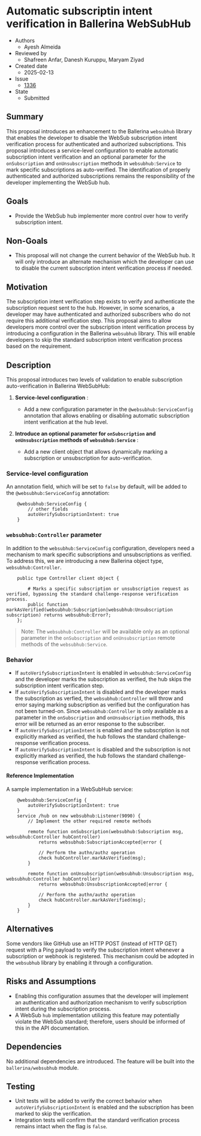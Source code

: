 # Automatic subscriptin intent verification in Ballerina WebSubHub

- Authors
  - Ayesh Almeida
- Reviewed by
  - Shafreen Anfar, Danesh Kuruppu, Maryam Ziyad
- Created date
  - 2025-02-13
- Issue
  - [1336](https://github.com/ballerina-platform/ballerina-spec/issues/1336)
- State
  - Submitted

## Summary

This proposal introduces an enhancement to the Ballerina `websubhub` library that enables the developer to disable the WebSub 
subscription intent verification process for authenticated and authorized subscriptions. This proposal introduces a service-level 
configuration to enable automatic subscription intent verification and an optional parameter for the `onSubscription` and 
`onUnsubscription` methods in `websubhub:Service` to mark specific subscriptions as auto-verified. The identification of 
properly authenticated and authorized subscriptions remains the responsibility of the developer implementing the WebSub hub.

## Goals

- Provide the WebSub hub implementer more control over how to verify subscription intent.

## Non-Goals

- This proposal will not change the current behavior of the WebSub hub. It will only introduce an alternate mechanism which the developer can use to disable the current subscription 
intent verification process if needed.

## Motivation

The subscription intent verification step exists to verify and authenticate the subscription request sent to the hub. However, 
in some scenarios, a developer may have authenticated and authorized subscribers who do not require this additional 
verification step. This proposal aims to allow developers more control over the subscription intent verification process by 
introducing a configuration in the Ballerina `websubhub` library. This will enable developers to skip the standard subscription 
intent verification process based on the requirement.

## Description

This proposal introduces two levels of validation to enable subscription auto-verification in Ballerina WebSubHub:

1. **Service-level configuration** :
    - Add a new configuration parameter in the `@websubhub:ServiceConfig` annotation that allows enabling or disabling automatic subscription intent verification at the hub level.

2. **Introduce an optional parameter for `onSubscription` and `onUnsubscription` methods of `websubhub:Service`** :
    - Add a new client object that allows dynamically marking a subscription or unsubscription for auto-verification.

### Service-level configuration

An annotation field, which will be set to `false` by default, will be added to the `@websubhub:ServiceConfig` annotation:

```ballerina
    @websubhub:ServiceConfig { 
        // other fields
        autoVerifySubscriptionIntent: true
    }
```

### `websubhub:Controller` parameter

In addition to the `websubhub:ServiceConfig` configuration, developers need a mechanism to mark specific subscriptions and unsubscriptions as verified. To address this, we are introducing a new Ballerina object type, `websubhub:Controller`.

```ballerina
    public type Controller client object {

        # Marks a specific subscription or unsubscription request as verified, bypassing the standard challenge-response verification process. 
        public function markAsVerified(websubhub:Subscription|websubhub:Unsubscription subscription) returns websubhub:Error?;
    };
```

> Note: The `websubhub:Controller` will be available only as an optional parameter in the `onSubscription` and `onUnsubscription` remote methods of the `websubhub:Service`.

### Behavior

* If `autoVerifySubscriptionIntent` is enabled in `websubhub:ServiceConfig` and the developer marks the subscription as verified, the hub skips the subscription intent verification step.  
* If `autoVerifySubscriptionIntent` is disabled and the developer marks the subscription as verfied, the `websubhub:Controller` will throw and error saying marking subscription as 
verified but the configuration has not been turned-on. Since `websubhub:Controller` is only available as a parameter in the `onSubscription` and `onUnsubscription` methods, this error will be returned as an error response to the subscriber.
* If `autoVerifySubscriptionIntent` is enabled and the subscription is not explicitly marked as verified, the hub follows the standard challenge-response verification process.
* If `autoVerifySubscriptionIntent` is disabled and the subscription is not explicitly marked as verified, the hub follows the standard challenge-response verification process.

#### Reference Implementation

A sample implementation in a WebSubHub service:

```ballerina
    @websubhub:ServiceConfig { 
        autoVerifySubscriptionIntent: true 
    }
    service /hub on new websubhub:Listener(9090) {
        // Implement the other required remote methods

        remote function onSubscription(websubhub:Subscription msg, websubhub:Controller hubController) 
            returns websubhub:SubscriptionAccepted|error {
        
            // Perform the authn/authz operation
            check hubController.markAsVerified(msg);
        }

        remote function onUnsubscription(websubhub:Unsubscription msg, websubhub:Controller hubController) 
            returns websubhub:UnsubscriptionAccepted|error {
        
            // Perform the authn/authz operation
            check hubController.markAsVerified(msg);
        }
    }

```

## Alternatives

Some vendors like GitHub use an HTTP POST (instead of HTTP GET) request with a Ping payload to verify the subscription intent 
whenever a subscription or webhook is registered. This mechanism could be adopted in the `websubhub` library by enabling it 
through a configuration.

## Risks and Assumptions

- Enabling this configuration assumes that the developer will implement an authentication and authorization mechanism to verify subscription intent during the subscription process.  
- A WebSub `hub` implementation utilizing this feature may potentially violate the WebSub standard; therefore, users should be informed of this in the API documentation.

## Dependencies

No additional dependencies are introduced. The feature will be built into the `ballerina/websubhub` module.

## Testing

- Unit tests will be added to verify the correct behavior when `autoVerifySubscriptionIntent` is enabled and the subscription has been marked to skip the verification.
- Integration tests will confirm that the standard verification process remains intact when the flag is `false`.
